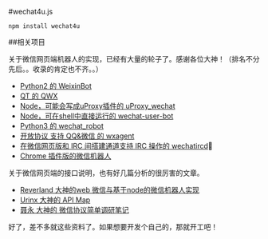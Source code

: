 #wechat4u.js

```
npm install wechat4u
```

##相关项目

关于微信网页端机器人的实现，已经有大量的轮子了。感谢各位大神！（排名不分先后。。收录的肯定也不齐。。）

* [Python2 的 WeixinBot](https://github.com/Urinx/WeixinBot)
* [QT 的 QWX](https://github.com/xiangzhai/qwx)
* [Node，可能会写成uProxy插件的 uProxy_wechat](https://github.com/LeMasque/uProxy_wechat)
* [Node，可在shell中直接运行的 wechat-user-bot](https://github.com/HalfdogStudio/wechat-user-bot)
* [Python3 的 wechat_robot](https://github.com/lyyyuna/wechat_robot)
* [开放协议 支持 QQ&微信 的 wxagent](https://github.com/kitech/wxagent)
* [在微信网页版和 IRC 间搭建通道支持 IRC 操作的 wechatircd](https://github.com/MaskRay/wechatircd)
* [Chrome 插件版的微信机器人](https://github.com/spacelan/weixin-bot-chrome-extension)

关于微信网页端的接口说明，也有好几篇分析的很厉害的文章。

* [Reverland 大神的web 微信与基于node的微信机器人实现](http://reverland.org/javascript/2016/01/15/webchat-user-bot/)
* [Urinx 大神的 API Map](https://github.com/Urinx/WeixinBot/blob/master/README.md)
* [聂永 大神的 微信协议简单调研笔记](http://www.blogjava.net/yongboy/archive/2014/03/05/410636.html)

好了，差不多就这些资料了。如果想要开发个自己的，那就开工吧！
